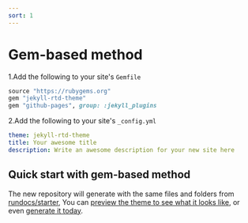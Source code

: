 ```yaml
---
sort: 1
---
```


# Gem-based method
1.Add the following to your site's `Gemfile`
```ruby
source "https://rubygems.org"
gem "jekyll-rtd-theme"
gem "github-pages", group: :jekyll_plugins
```

2.Add the following to your site's `_config.yml`
```yml
theme: jekyll-rtd-theme
title: Your awesome title
description: Write an awesome description for your new site here
```

## Quick start with gem-based method
The new repository will generate with the same files and folders from [rundocs/starter][repo], You can [preview the theme to see what it looks like][preview], or even [generate it today][generate].

[repo]: https://github.com/rundocs/starter/
[preview]: https://rundocs.github.io/starter/
[generate]: https://github.com/rundocs/starter/generate
